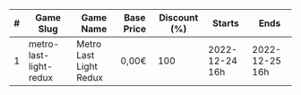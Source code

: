 |#|Game Slug|Game Name|Base Price|Discount (%)|Starts|Ends|
|---|---|---|---|---|---|---|
|1|metro-last-light-redux|Metro Last Light Redux|0,00€|100|2022-12-24 16h|2022-12-25 16h|
